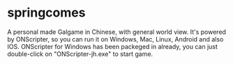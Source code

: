 # springcomes
A personal made Galgame in Chinese, with general world view.
It's powered by ONScripter, so you can run it on Windows, Mac, Linux, Android and also IOS. ONScripter for Windows has been packeged in already, you can just double-click on "ONScripter-jh.exe" to start game.
